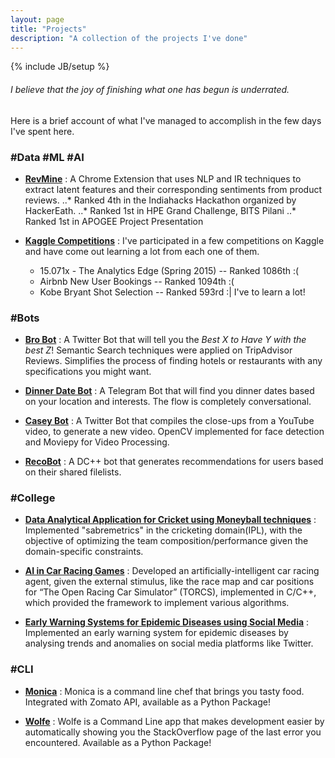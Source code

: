 ```yaml
---
layout: page
title: "Projects"
description: "A collection of the projects I've done"
---
```

{% include JB/setup %}

###### I believe that the joy of *finishing what one has begun* is underrated.

Here is a brief account of what I've managed to accomplish in the few days I've spent here.

### #Data #ML #AI

- [**RevMine**](https://bit.ly/revmine) : A Chrome Extension that uses NLP and IR techniques to extract latent features and their corresponding sentiments from product reviews. 
  ..* Ranked 4th in the Indiahacks Hackathon organized by HackerEath.
  ..* Ranked 1st in HPE Grand Challenge, BITS Pilani
  ..* Ranked 1st in APOGEE Project Presentation

- [**Kaggle Competitions**](https://www.kaggle.com/shubh24/) : I've participated in a few competitions on Kaggle and have come out learning a lot from each one of them. 
  - 15.071x - The Analytics Edge (Spring 2015) -- Ranked 1086th :(
  - Airbnb New User Bookings -- Ranked 1094th :(
  - Kobe Bryant Shot Selection -- Ranked 593rd :|
I've to learn a lot!

### #Bots

- [**Bro Bot**](https://twitter.com/search?q=%23AskBro) : A Twitter Bot that will tell you the *Best X to Have Y with the best Z*! Semantic Search techniques were applied on TripAdvisor Reviews. Simplifies the process of finding hotels or restaurants with any specifications you might want.

- [**Dinner Date Bot**](https://telegram.me/dinnerdatebot) : A Telegram Bot that will find you dinner dates based on your location and interests. The flow is completely conversational.

- [**Casey Bot**](https://twitter.com/search?q=%23CaseyBot) : A Twitter Bot that compiles the close-ups from a YouTube video, to generate a new video. OpenCV implemented for face detection and Moviepy for Video Processing.

- [**RecoBot**](https://github.com/h4ck3rk3y/recobot) : A DC++ bot that generates recommendations for users based on their shared filelists. 


### #College

- [**Data Analytical Application for Cricket using Moneyball techniques**](https://arxiv.org/submit/1479866/view) : Implemented "sabremetrics" in the cricketing domain(IPL), with the objective of optimizing the team composition/performance given the domain-specific constraints.

- [**AI in Car Racing Games**](https://drive.google.com/open?id=1ZvGmaxpjYXiGTqSFGTuGkpussPrq8sG6Q40uqFbtb78) : Developed an artificially-intelligent car racing agent, given the external stimulus, like the race map and car positions for “The Open Racing Car Simulator” (TORCS), implemented in C/C++, which provided the framework to implement various algorithms.

- [**Early Warning Systems for Epidemic Diseases using Social Media**](https://docs.google.com/document/d/1smK4jNKFrIHiifp0va9QpXRqzWK862HRY2ZKvjKlmOw/edit?usp=sharing) : Implemented an early warning system for epidemic diseases by analysing trends and anomalies on social media platforms like Twitter.

### #CLI

- [**Monica**](https://github.com/Zephrys/monica/) : Monica is a command line chef that brings you tasty food. Integrated with Zomato API, available as a Python Package!

- [**Wolfe**](https://github.com/h4ck3rk3y/wolfe) : Wolfe is a Command Line app that makes development easier by automatically showing you the StackOverflow page of the last error you encountered. Available as a Python Package!
